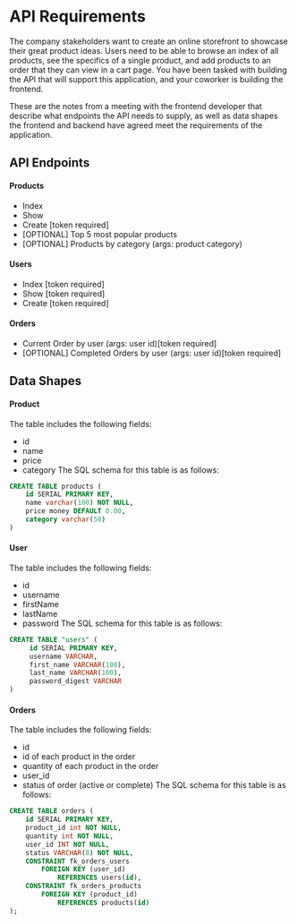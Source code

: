 # API Requirements
The company stakeholders want to create an online storefront to showcase their great product ideas. Users need to be able to browse an index of all products, see the specifics of a single product, and add products to an order that they can view in a cart page. You have been tasked with building the API that will support this application, and your coworker is building the frontend.

These are the notes from a meeting with the frontend developer that describe what endpoints the API needs to supply, as well as data shapes the frontend and backend have agreed meet the requirements of the application.

## API Endpoints
#### Products
- Index
- Show
- Create [token required]
- [OPTIONAL] Top 5 most popular products
- [OPTIONAL] Products by category (args: product category)

#### Users
- Index [token required]
- Show [token required]
- Create [token required]

#### Orders
- Current Order by user (args: user id)[token required]
- [OPTIONAL] Completed Orders by user (args: user id)[token required]

## Data Shapes
#### Product
The table includes the following fields: 
- id
- name
- price
- category
The SQL schema for this table is as follows: 
```sql
CREATE TABLE products (
    id SERIAL PRIMARY KEY,
    name varchar(100) NOT NULL,
    price money DEFAULT 0.00,
    category varchar(50)
)
```

#### User
The table includes the following fields:
- id
- username
- firstName
- lastName
- password
The SQL schema for this table is as follows:
```sql
CREATE TABLE "users" (
     id SERIAL PRIMARY KEY,
     username VARCHAR,
     first_name VARCHAR(100),
     last_name VARCHAR(100),
     password_digest VARCHAR
)
```

#### Orders
The table includes the following fields:
- id
- id of each product in the order
- quantity of each product in the order
- user_id
- status of order (active or complete)
The SQL schema for this table is as follows:
```sql
CREATE TABLE orders (
    id SERIAL PRIMARY KEY,
    product_id int NOT NULL,
    quantity int NOT NULL,
    user_id INT NOT NULL,
    status VARCHAR(8) NOT NULL,
    CONSTRAINT fk_orders_users
        FOREIGN KEY (user_id)
            REFERENCES users(id),
    CONSTRAINT fk_orders_products
        FOREIGN KEY (product_id)
            REFERENCES products(id)
);
```